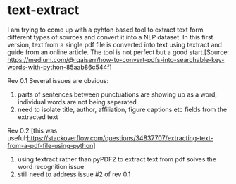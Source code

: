 # text-extract
I am trying to come up with a pyhton based tool to extract text form different types of sources and convert it into a NLP dataset.
In this first version, text from a single pdf file is converted into text using textract and guide from an online article.  The tool is not perfect but a good start.[Source: https://medium.com/@rqaiserr/how-to-convert-pdfs-into-searchable-key-words-with-python-85aab86c544f]

Rev 0.1 Several issues are obvious:
1) parts of sentences between punctuations are showing up as a word; individual words are not being seperated
2) need to isolate title, author, affiliation, figure captions etc fields from the extracted text

Rev 0.2 [this was useful:https://stackoverflow.com/questions/34837707/extracting-text-from-a-pdf-file-using-python]
1) using textract rather than pyPDF2 to extract text from pdf solves the word recognition issue
2) still need to address issue #2 of rev 0.1
